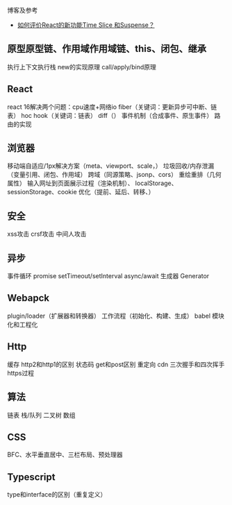 博客及参考
- [如何评价React的新功能Time Slice 和Suspense？](https://www.zhihu.com/question/268028123)

## 原型原型链、作用域作用域链、this、闭包、继承
执行上下文执行栈
new的实现原理
call/apply/bind原理
## React
react 16解决两个问题：cpu速度+网络io
fiber（关键词：更新异步可中断、链表）
hoc
hook（关键词：链表）
diff（）
事件机制（合成事件、原生事件）
路由的实现
## 浏览器
移动端自适应/1px解决方案（meta、viewport、scale，）
垃圾回收/内存泄漏（变量引用、闭包、作用域）
跨域（同源策略、jsonp、cors）
重绘重排（几何属性）
输入网址到页面展示过程（渲染机制）、
localStorage、sessionStorage、cookie
优化（提前、延后、转移、）
## 安全
xss攻击
crsf攻击
中间人攻击
## 异步
事件循环
promise
setTimeout/setInterval
async/await
生成器 Generator
## Webapck
plugin/loader（扩展器和转换器）
工作流程（初始化、构建、生成）
babel
模块化和工程化
## Http
缓存
http2和http1的区别
状态码
get和post区别
重定向
cdn
三次握手和四次挥手
https过程
## 算法
链表
栈/队列
二叉树
数组
## CSS
BFC、水平垂直居中、三栏布局、预处理器
## Typescript
type和interface的区别（重复定义）